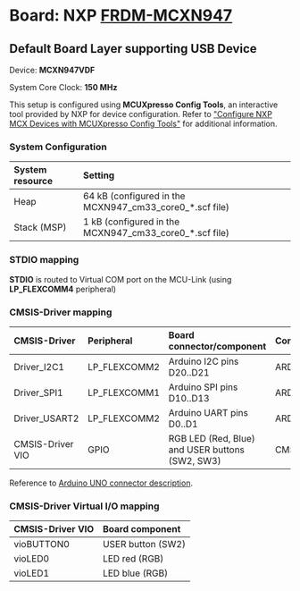 # Board: NXP [FRDM-MCXN947](https://www.nxp.com/design/design-center/development-boards-and-designs/FRDM-MCXN947)

## Default Board Layer supporting USB Device

Device: **MCXN947VDF**

System Core Clock: **150 MHz**

This setup is configured using **MCUXpresso Config Tools**, an interactive tool provided by NXP for device configuration.
Refer to ["Configure NXP MCX Devices with MCUXpresso Config Tools"](https://open-cmsis-pack.github.io/cmsis-toolbox/MCUXpressoConfig) for additional information.

### System Configuration

| System resource       | Setting
|:----------------------|:--------------------------------------
| Heap                  | 64 kB (configured in the MCXN947_cm33_core0_*.scf file)
| Stack (MSP)           |  1 kB (configured in the MCXN947_cm33_core0_*.scf file)

### STDIO mapping

**STDIO** is routed to Virtual COM port on the MCU-Link (using **LP_FLEXCOMM4** peripheral)

### CMSIS-Driver mapping

| CMSIS-Driver          | Peripheral            | Board connector/component                       | Connection
|:----------------------|:----------------------|:------------------------------------------------|:------------------------------
| Driver_I2C1           | LP_FLEXCOMM2          | Arduino I2C pins D20..D21                       | ARDUINO_UNO_I2C
| Driver_SPI1           | LP_FLEXCOMM1          | Arduino SPI pins D10..D13                       | ARDUINO_UNO_SPI
| Driver_USART2         | LP_FLEXCOMM2          | Arduino UART pins D0..D1                        | ARDUINO_UNO_UART
| CMSIS-Driver VIO      | GPIO                  | RGB LED (Red, Blue) and USER buttons (SW2, SW3) | CMSIS_VIO

Reference to [Arduino UNO connector description](https://open-cmsis-pack.github.io/cmsis-toolbox/ReferenceApplications/#arduino-shield).

### CMSIS-Driver Virtual I/O mapping

| CMSIS-Driver VIO      | Board component
|:----------------------|:--------------------------------------
| vioBUTTON0            | USER button (SW2)
| vioLED0               | LED red     (RGB)
| vioLED1               | LED blue    (RGB)
